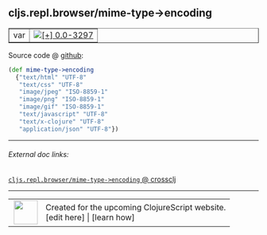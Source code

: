 ## cljs.repl.browser/mime-type->encoding



 <table border="1">
<tr>
<td>var</td>
<td><a href="https://github.com/cljsinfo/cljs-api-docs/tree/0.0-3297"><img valign="middle" alt="[+] 0.0-3297" title="Added in 0.0-3297" src="https://img.shields.io/badge/+-0.0--3297-lightgrey.svg"></a> </td>
</tr>
</table>









Source code @ [github](https://github.com/clojure/clojurescript/blob/r1.7.228/src/main/clojure/cljs/repl/browser.clj#L44-L52):

```clj
(def mime-type->encoding
  {"text/html" "UTF-8"
   "text/css" "UTF-8"
   "image/jpeg" "ISO-8859-1"
   "image/png" "ISO-8859-1"
   "image/gif" "ISO-8859-1"
   "text/javascript" "UTF-8"
   "text/x-clojure" "UTF-8"
   "application/json" "UTF-8"})
```

<!--
Repo - tag - source tree - lines:

 <pre>
clojurescript @ r1.7.228
└── src
    └── main
        └── clojure
            └── cljs
                └── repl
                    └── <ins>[browser.clj:44-52](https://github.com/clojure/clojurescript/blob/r1.7.228/src/main/clojure/cljs/repl/browser.clj#L44-L52)</ins>
</pre>

-->

---



###### External doc links:

[`cljs.repl.browser/mime-type->encoding` @ crossclj](http://crossclj.info/fun/cljs.repl.browser/mime-type-%3Eencoding.html)<br>

---

 <table>
<tr><td>
<img valign="middle" align="right" width="48px" src="http://i.imgur.com/Hi20huC.png">
</td><td>
Created for the upcoming ClojureScript website.<br>
[edit here] | [learn how]
</td></tr></table>

[edit here]:https://github.com/cljsinfo/cljs-api-docs/blob/master/cljsdoc/cljs.repl.browser/mime-type-GTencoding.cljsdoc
[learn how]:https://github.com/cljsinfo/cljs-api-docs/wiki/cljsdoc-files

<!--

This information was too distracting to show to readers, but I'll leave it
commented here since it is helpful to:

- pretty-print the data used to generate this document
- and show how to retrieve that data



The API data for this symbol:

```clj
{:ns "cljs.repl.browser",
 :name "mime-type->encoding",
 :type "var",
 :source {:code "(def mime-type->encoding\n  {\"text/html\" \"UTF-8\"\n   \"text/css\" \"UTF-8\"\n   \"image/jpeg\" \"ISO-8859-1\"\n   \"image/png\" \"ISO-8859-1\"\n   \"image/gif\" \"ISO-8859-1\"\n   \"text/javascript\" \"UTF-8\"\n   \"text/x-clojure\" \"UTF-8\"\n   \"application/json\" \"UTF-8\"})",
          :title "Source code",
          :repo "clojurescript",
          :tag "r1.7.228",
          :filename "src/main/clojure/cljs/repl/browser.clj",
          :lines [44 52]},
 :full-name "cljs.repl.browser/mime-type->encoding",
 :full-name-encode "cljs.repl.browser/mime-type-GTencoding",
 :history [["+" "0.0-3297"]]}

```

Retrieve the API data for this symbol:

```clj
;; from Clojure REPL
(require '[clojure.edn :as edn])
(-> (slurp "https://raw.githubusercontent.com/cljsinfo/cljs-api-docs/catalog/cljs-api.edn")
    (edn/read-string)
    (get-in [:symbols "cljs.repl.browser/mime-type->encoding"]))
```

-->
